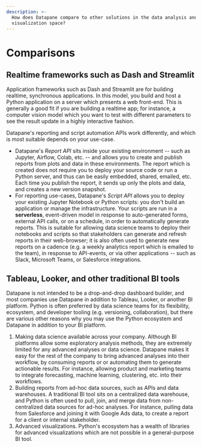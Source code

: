 ```yaml
---
description: >-
  How does Datapane compare to other solutions in the data analysis and
  visualization space?
---
```


# Comparisons

## Realtime frameworks such as Dash and Streamlit

Application frameworks such as Dash and Streamlit are for building realtime, synchronous applications. In this model, you build and host a Python application on a server which presents a web front-end. This is generally a good fit if you are building a realtime app; for instance, a computer vision model which you want to test with different parameters to see the result update in a highly interactive fashion.

Datapane's reporting and script automation APIs work differently, and which is most suitable depends on your use-case.

* Datapane's _Report API_ sits inside your existing environment -- such as Jupyter, Airflow, Colab, etc. -- and allows you to create and publish reports from plots and data in these environments. The report which is created does not require you to deploy your source code or run a Python server, and thus can be easily embedded, shared, emailed, etc. Each time you publish the report, it sends up only the plots and data, and creates a new version snapshot.
* For reporting use-cases, Datapane's _Script API_ allows you to deploy your existing Jupyter Notebook or Python scripts: you don't build an application or manage the infrastructure. Your scripts are run in a **serverless**, event-driven model in response to auto-generated forms, external API calls, or on a schedule, in order to automatically generate reports. This is suitable for allowing data science teams to deploy their notebooks and scripts so that stakeholders can generate and refresh reports in their web-browser; it is also often used to generate new reports on a cadence \(e.g. a weekly analytics report which is emailed to the team\), in response to API-events, or via other applications -- such as Slack, Microsoft Teams, or Salesforce integrations.

## Tableau, Looker, and other traditional BI tools

Datapane is not intended to be a drop-and-drop dashboard builder, and most companies use Datapane in addition to Tableau, Looker, or another BI platform. Python is often preferred by data science teams for its flexibility, ecosystem, and developer tooling \(e.g. versioning, collaboration\), but there are various other reasons why you may use the Python ecosystem and Datapane in addition to your BI platform.

1. Making data science available across your company. Although BI platforms allow some exploratory analysis methods, they are extremely limited for any advanced analyses or data science. Datapane makes it easy for the rest of the company to bring advanced analyses into their workflow, by consuming reports or or automating them to generate actionable results. For instance, allowing product and marketing teams to integrate forecasting, machine learning, clustering, etc. into their workflows.
2. Building reports from ad-hoc data sources, such as APIs and data warehouses. A traditional BI tool sits on a centralized data warehouse, and Python is often used to pull, join, and merge data from non-centralized data sources for ad-hoc analyses. For instance, pulling data from Salesforce and joining it with Google Ads data, to create a report for a client or internal stakeholder.
3. Advanced visualizations. Python's ecosystem has a wealth of libraries for advanced visualizations which are not possible in a general-purpose BI tool.

